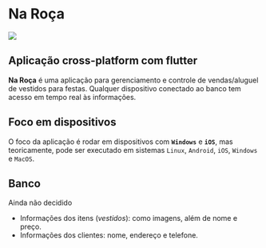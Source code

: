 # **Na Roça**
![](https://github.com/BrunoAlm/Na_Roca/blob/versão-0.1/home%20(Personalizado).png)
## Aplicação cross-platform com flutter
**Na Roça** é uma aplicação para gerenciamento e controle de vendas/aluguel de vestidos para festas.
Qualquer dispositivo conectado ao banco tem acesso em tempo real às informações.
## Foco em dispositivos
O foco da aplicação é rodar em dispositivos com **`Windows`** e **`iOS`**, mas teoricamente, pode ser executado em
sistemas `Linux`, `Android`, `iOS`, `Windows` e `MacOS`.
## Banco
Ainda não decidido
* Informações dos itens (_vestidos_): como imagens, além de nome e preço.
* Informações dos clientes: nome, endereço e telefone.
